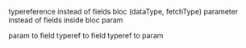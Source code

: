 typereference instead of fields bloc (dataType, fetchType)
parameter instead of fields inside bloc param

param to field
typeref to field
typeref to param